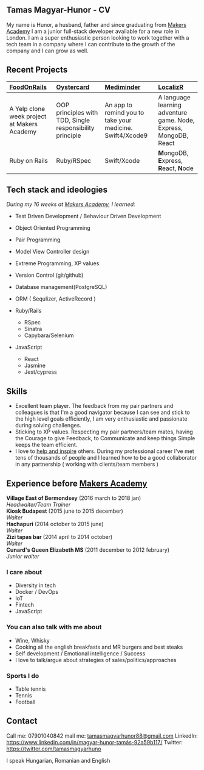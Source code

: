 ## Tamas Magyar-Hunor - CV

My name is Hunor, a husband, father and since graduating from [Makers Academy] I am a junior full-stack developer available for a new role in London. I am a super enthusiastic person looking to work together with a tech team in a company where I can contribute to the growth of the company and I can grow as well.

## Recent Projects

| [FoodOnRails] | [Oystercard] | [Mediminder] | [LocalizR] 
|:-------------- |:------------- |:------------ |:------------ |
| A Yelp clone week project at Makers Academy | OOP principles with TDD, Single responsibility principle | An app to remind you to take your medicine. Swift4/Xcode9 | A language learning adventure game. Node, Express, MongoDB, React |
| Ruby on Rails | Ruby/RSpec | Swift/Xcode | **M**ongoDB, **E**xpress, **R**eact, **N**ode |


## Tech stack and ideologies

*During my 16 weeks at [Makers Academy](http://www.makersacademy.com/), I learned:*

- Test Driven Development / Behaviour Driven Development
- Object Oriented Programming
- Pair Programming
- Model View Controller design
- Extreme Programming, XP values
- Version Control (git/github)
- Database management(PostgreSQL)
- ORM ( Sequlizer, ActiveRecord )

- Ruby/Rails
  - RSpec
  - Sinatra
  - Capybara/Selenium
 
- JavaScript
  - React
  - Jasmine
  - Jest/cypress

## Skills
 - Excellent team player. The feedback from my pair partners and colleagues is that I'm a good navigator because I can see and stick to the high level goals efficiently, I am very enthusiastic and passionate during solving challenges.
 - Sticking to XP values. Respecting my pair partners/team mates, having the Courage to give Feedback, to Communicate and keep things Simple keeps the team efficient.
 - I love to [help and inspire](https://scontent-lhr3-1.xx.fbcdn.net/v/t31.0-8/29750049_1882637895109092_1484795324372543323_o.jpg?_nc_cat=0&_nc_eui2=v1%3AAeGwN0F9q7q2cLc_9WSlxa3GqGly318eVdLd_eYs2KNJMpzS7R-GhWD8XST0s-CDB1MEhqPv15LR4nsLMmZhULuw7O-4nkX2Lo9f_OsOdEXjmA&oh=45515bfa25034a6e931177ccc63cf714&oe=5B3A7BCE) others. During my professional career I've met tens of thousands of people and I learned how to be a good collaborator in any partnership ( working with clients/team members )
 


## Experience before [Makers Academy]

**Village East of Bermondsey** (2016 march to 2018 jan)    
*Headwaiter/Team Trainer*  
**Kiosk Budapest** (2015 june to 2015 december)    
*Waiter*  
**Hachapuri** (2014 october to 2015 june)    
*Waiter*  
**Zizi tapas bar** (2014 april to 2014 october)      
*Waiter*   
**Cunard's Queen Elizabeth MS** (2011 december to 2012 february)     
*Junior waiter*  

### I care about
  - Diversity in tech
  - Docker / DevOps
  - IoT
  - Fintech
  - JavaScript

### You can also talk with me about
  - Wine, Whisky
  - Cooking all the english breakfasts and MR burgers and best steaks
  - Self development / Emotional intelligence / Success
  - I love to talk/argue about strategies of sales/politics/approaches

### Sports I do
  - Table tennis
  - Tennis
  - Football


## Contact

  Call me:    07901040842
  mail me:    tamasmagyarhunor88@gmail.com
  LinkedIn:   https://www.linkedin.com/in/magyar-hunor-tamás-92a59b117/
  Twitter:    https://twitter.com/tamasmagyarhuno

I speak Hungarian, Romanian and English

[Makers Academy]: https://www.makersacademy.com
[FoodOnRails]: https://github.com/Kotauror/FoodOnRailsMakers
[Oystercard]: https://github.com/tamasmagyarhunor88/oystercard
[Mediminder]: https://github.com/serenahathi/mediminder
[LocalizR]: https://github.com/JoshuaJFHolloway/LocalizR
